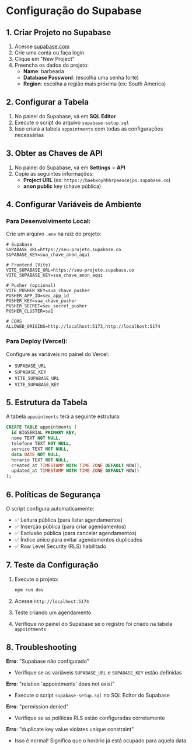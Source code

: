 # Configuração do Supabase

## 1. Criar Projeto no Supabase

1. Acesse [supabase.com](https://supabase.com)
2. Crie uma conta ou faça login
3. Clique em "New Project"
4. Preencha os dados do projeto:
   - **Name**: barbearia
   - **Database Password**: (escolha uma senha forte)
   - **Region**: escolha a região mais próxima (ex: South America)

## 2. Configurar a Tabela

1. No painel do Supabase, vá em **SQL Editor**
2. Execute o script do arquivo `supabase-setup.sql`
3. Isso criará a tabela `appointments` com todas as configurações necessárias

## 3. Obter as Chaves de API

1. No painel do Supabase, vá em **Settings** > **API**
2. Copie as seguintes informações:
   - **Project URL** (ex: `https://baebxoyhhhrpaeocejps.supabase.co`)
   - **anon public** key (chave pública)

## 4. Configurar Variáveis de Ambiente

### Para Desenvolvimento Local:
Crie um arquivo `.env` na raiz do projeto:

```env
# Supabase
SUPABASE_URL=https://seu-projeto.supabase.co
SUPABASE_KEY=sua_chave_anon_aqui

# Frontend (Vite)
VITE_SUPABASE_URL=https://seu-projeto.supabase.co
VITE_SUPABASE_KEY=sua_chave_anon_aqui

# Pusher (opcional)
VITE_PUSHER_KEY=sua_chave_pusher
PUSHER_APP_ID=seu_app_id
PUSHER_KEY=sua_chave_pusher
PUSHER_SECRET=seu_secret_pusher
PUSHER_CLUSTER=sa1

# CORS
ALLOWED_ORIGINS=http://localhost:5173,http://localhost:5174
```

### Para Deploy (Vercel):
Configure as variáveis no painel do Vercel:
- `SUPABASE_URL`
- `SUPABASE_KEY`
- `VITE_SUPABASE_URL`
- `VITE_SUPABASE_KEY`

## 5. Estrutura da Tabela

A tabela `appointments` terá a seguinte estrutura:

```sql
CREATE TABLE appointments (
  id BIGSERIAL PRIMARY KEY,
  nome TEXT NOT NULL,
  telefone TEXT NOT NULL,
  servico TEXT NOT NULL,
  data DATE NOT NULL,
  horario TEXT NOT NULL,
  created_at TIMESTAMP WITH TIME ZONE DEFAULT NOW(),
  updated_at TIMESTAMP WITH TIME ZONE DEFAULT NOW()
);
```

## 6. Políticas de Segurança

O script configura automaticamente:
- ✅ Leitura pública (para listar agendamentos)
- ✅ Inserção pública (para criar agendamentos)
- ✅ Exclusão pública (para cancelar agendamentos)
- ✅ Índice único para evitar agendamentos duplicados
- ✅ Row Level Security (RLS) habilitado

## 7. Teste da Configuração

1. Execute o projeto:
   ```bash
   npm run dev
   ```

2. Acesse `http://localhost:5174`

3. Teste criando um agendamento

4. Verifique no painel do Supabase se o registro foi criado na tabela `appointments`

## 8. Troubleshooting

**Erro**: "Supabase não configurado"
- Verifique se as variáveis `SUPABASE_URL` e `SUPABASE_KEY` estão definidas

**Erro**: "relation 'appointments' does not exist"
- Execute o script `supabase-setup.sql` no SQL Editor do Supabase

**Erro**: "permission denied"
- Verifique se as políticas RLS estão configuradas corretamente

**Erro**: "duplicate key value violates unique constraint"
- Isso é normal! Significa que o horário já está ocupado para aquela data
